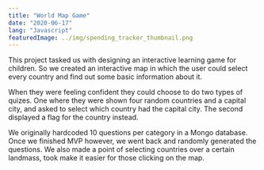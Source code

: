 ```yaml
---
title: "World Map Game"
date: "2020-06-17"
lang: "Javascript"
featuredImage: ../img/spending_tracker_thumbnail.png
---
```


This project tasked us with designing an interactive learning game for children. So we created an interactive map in which the user could select every country and find out some basic information about it.

When they were feeling confident they could choose to do two types of quizes. One where they were shown four random countries and a capital city, and asked to select which country had the capital city. The second displayed a flag for the country instead.

We originally hardcoded 10 questions per category in a Mongo database. Once we finished MVP however, we went back and randomly generated the questions. We also made a point of selecting countries over a certain landmass, took make it easier for those clicking on the map.
